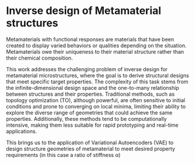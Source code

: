 # Inverse design of Metamaterial structures
Metamaterials with functional responses are materials that have been created to display varied behaviors or qualities depending on the situation. Metamaterials owe their uniqueness to their material structure rather than their chemical composition.

This work addresses the challenging problem of inverse design for metamaterial microstructures, where the goal is to derive structural designs that meet specific target properties. The complexity of this task stems from the infinite-dimensional design space and the one-to-many relationship between structures and their properties. Traditional methods, such as topology optimization (TO), although powerful, are often sensitive to initial conditions and prone to converging on local minima, limiting their ability to explore the diverse range of geometries that could achieve the same properties. Additionally, these methods tend to be computationally intensive, making them less suitable for rapid prototyping and real-time applications.

This brings us to the application of Variational Autoencoders (VAE) to design structure geometries of metamaterial to meet desired property requirements (in this case a ratio of stiffness $\alpha$)
